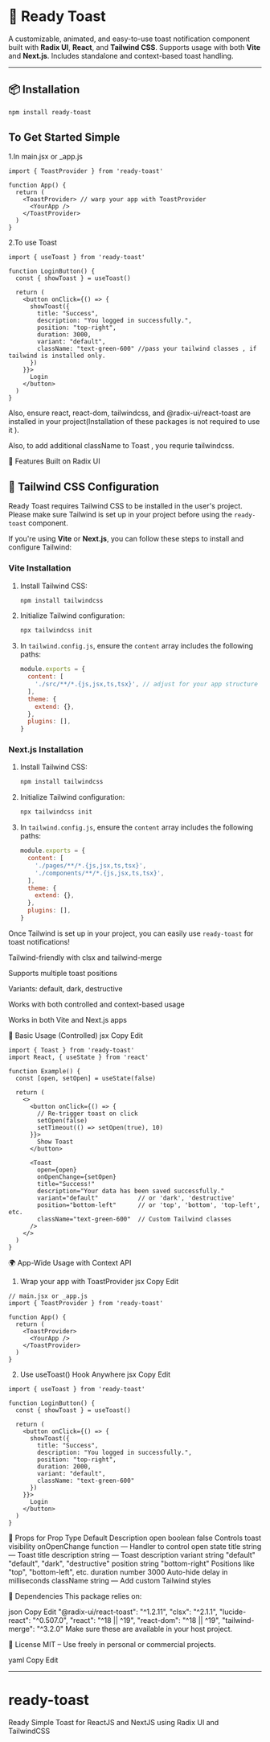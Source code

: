 # 🔔 Ready Toast

A customizable, animated, and easy-to-use toast notification component built with **Radix UI**, **React**, and **Tailwind CSS**. Supports usage with both **Vite** and **Next.js**. Includes standalone and context-based toast handling.

---

## 📦 Installation

```bash
npm install ready-toast
```


## To Get Started Simple


1.In main.jsx or _app.js

```
import { ToastProvider } from 'ready-toast'

function App() {
  return (
    <ToastProvider> // warp your app with ToastProvider
      <YourApp />
    </ToastProvider>
  )
}
```

2.To use Toast

```
import { useToast } from 'ready-toast'

function LoginButton() {
  const { showToast } = useToast()

  return (
    <button onClick={() => {
      showToast({
        title: "Success",
        description: "You logged in successfully.",
        position: "top-right",
        duration: 3000,
        variant: "default",
        className: "text-green-600" //pass your tailwind classes , if tailwind is installed only.
      })
    }}>
      Login
    </button>
  )
}
```



Also, ensure react, react-dom, tailwindcss, and @radix-ui/react-toast are installed in your project(Installation of these packages is not required to use it  ).


Also, to add additional className to Toast , you requrie tailwindcss.

🚀 Features
Built on Radix UI


## 🔧 Tailwind CSS Configuration

Ready Toast requires Tailwind CSS to be installed in the user's project. Please make sure Tailwind is set up in your project before using the `ready-toast` component.

If you're using **Vite** or **Next.js**, you can follow these steps to install and configure Tailwind:

### Vite Installation

1. Install Tailwind CSS:

    ```bash
    npm install tailwindcss
    ```

2. Initialize Tailwind configuration:

    ```bash
    npx tailwindcss init
    ```

3. In `tailwind.config.js`, ensure the `content` array includes the following paths:

    ```js
    module.exports = {
      content: [
        './src/**/*.{js,jsx,ts,tsx}', // adjust for your app structure
      ],
      theme: {
        extend: {},
      },
      plugins: [],
    }
    ```

### Next.js Installation

1. Install Tailwind CSS:

    ```bash
    npm install tailwindcss
    ```

2. Initialize Tailwind configuration:

    ```bash
    npx tailwindcss init
    ```

3. In `tailwind.config.js`, ensure the `content` array includes the following paths:

    ```js
    module.exports = {
      content: [
        './pages/**/*.{js,jsx,ts,tsx}',
        './components/**/*.{js,jsx,ts,tsx}',
      ],
      theme: {
        extend: {},
      },
      plugins: [],
    }
    ```

Once Tailwind is set up in your project, you can easily use `ready-toast` for toast notifications!


Tailwind-friendly with clsx and tailwind-merge

Supports multiple toast positions

Variants: default, dark, destructive

Works with both controlled and context-based usage

Works in both Vite and Next.js apps

🔧 Basic Usage (Controlled)
jsx
Copy
Edit

```
import { Toast } from 'ready-toast'
import React, { useState } from 'react'

function Example() {
  const [open, setOpen] = useState(false)

  return (
    <>
      <button onClick={() => {
        // Re-trigger toast on click
        setOpen(false)
        setTimeout(() => setOpen(true), 10)
      }}>
        Show Toast
      </button>

      <Toast
        open={open}
        onOpenChange={setOpen}
        title="Success!"
        description="Your data has been saved successfully."
        variant="default"           // or 'dark', 'destructive'
        position="bottom-left"      // or 'top', 'bottom', 'top-left', etc.
        className="text-green-600"  // Custom Tailwind classes
      />
    </>
  )
}
```

🌍 App-Wide Usage with Context API
1. Wrap your app with ToastProvider
jsx
Copy
Edit

```
// main.jsx or _app.js
import { ToastProvider } from 'ready-toast'

function App() {
  return (
    <ToastProvider>
      <YourApp />
    </ToastProvider>
  )
}
```

2. Use useToast() Hook Anywhere
jsx
Copy
Edit

```
import { useToast } from 'ready-toast'

function LoginButton() {
  const { showToast } = useToast()

  return (
    <button onClick={() => {
      showToast({
        title: "Success",
        description: "You logged in successfully.",
        position: "top-right",
        duration: 2000,
        variant: "default",
        className: "text-green-600"
      })
    }}>
      Login
    </button>
  )
}
```

💅 Props for <Toast />
Prop	Type	Default	Description
open	boolean	false	Controls toast visibility
onOpenChange	function	—	Handler to control open state
title	string	—	Toast title
description	string	—	Toast description
variant	string	"default"	"default", "dark", "destructive"
position	string	"bottom-right"	Positions like "top", "bottom-left", etc.
duration	number	3000	Auto-hide delay in milliseconds
className	string	—	Add custom Tailwind styles

🧩 Dependencies
This package relies on:

json
Copy
Edit
"@radix-ui/react-toast": "^1.2.11",
"clsx": "^2.1.1",
"lucide-react": "^0.507.0",
"react": "^18 || ^19",
"react-dom": "^18 || ^19",
"tailwind-merge": "^3.2.0"
Make sure these are available in your host project.

📄 License
MIT – Use freely in personal or commercial projects.

yaml
Copy
Edit

---


# ready-toast
Ready Simple Toast for ReactJS and NextJS using Radix UI and TailwindCSS

